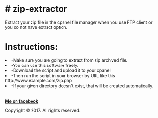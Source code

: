 <h1># zip-extractor</h1>
Extract your zip file in the cpanel file manager when you use FTP client or you do not have extract option.
<h1>Instructions:</h1>
<li>
-Make sure you are going to extract from zip archived file.
</li>
<li>
-You can use this software freely.
</li>
<li>
-Download the script and upload it to your cpanel.
</li>
<li>
-Then run the script in your browser by URL like this http://www.example.com/zip.php
</li>
<li>
-If your given directory doesn't exist, that will be created automatically.
</li>

</br>
</br>
<b><a href="http://www.facebook.com/ksthannan/">Me on facebook</a></b>
<p>Copyright &copy; 2017. All rights reserved.</p>
